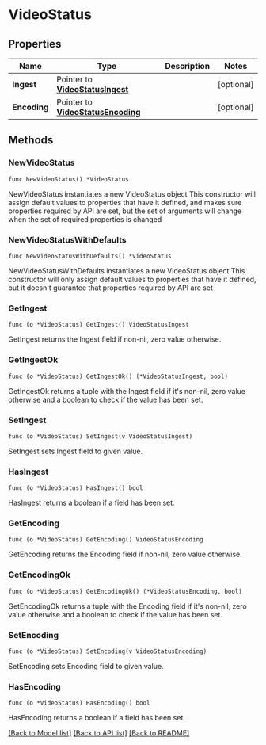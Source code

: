 # VideoStatus

## Properties

Name | Type | Description | Notes
------------ | ------------- | ------------- | -------------
**Ingest** | Pointer to [**VideoStatusIngest**](video-status-ingest.md) |  | [optional] 
**Encoding** | Pointer to [**VideoStatusEncoding**](video-status-encoding.md) |  | [optional] 

## Methods

### NewVideoStatus

`func NewVideoStatus() *VideoStatus`

NewVideoStatus instantiates a new VideoStatus object
This constructor will assign default values to properties that have it defined,
and makes sure properties required by API are set, but the set of arguments
will change when the set of required properties is changed

### NewVideoStatusWithDefaults

`func NewVideoStatusWithDefaults() *VideoStatus`

NewVideoStatusWithDefaults instantiates a new VideoStatus object
This constructor will only assign default values to properties that have it defined,
but it doesn't guarantee that properties required by API are set

### GetIngest

`func (o *VideoStatus) GetIngest() VideoStatusIngest`

GetIngest returns the Ingest field if non-nil, zero value otherwise.

### GetIngestOk

`func (o *VideoStatus) GetIngestOk() (*VideoStatusIngest, bool)`

GetIngestOk returns a tuple with the Ingest field if it's non-nil, zero value otherwise
and a boolean to check if the value has been set.

### SetIngest

`func (o *VideoStatus) SetIngest(v VideoStatusIngest)`

SetIngest sets Ingest field to given value.

### HasIngest

`func (o *VideoStatus) HasIngest() bool`

HasIngest returns a boolean if a field has been set.

### GetEncoding

`func (o *VideoStatus) GetEncoding() VideoStatusEncoding`

GetEncoding returns the Encoding field if non-nil, zero value otherwise.

### GetEncodingOk

`func (o *VideoStatus) GetEncodingOk() (*VideoStatusEncoding, bool)`

GetEncodingOk returns a tuple with the Encoding field if it's non-nil, zero value otherwise
and a boolean to check if the value has been set.

### SetEncoding

`func (o *VideoStatus) SetEncoding(v VideoStatusEncoding)`

SetEncoding sets Encoding field to given value.

### HasEncoding

`func (o *VideoStatus) HasEncoding() bool`

HasEncoding returns a boolean if a field has been set.


[[Back to Model list]](../README.md#documentation-for-models) [[Back to API list]](../README.md#documentation-for-api-endpoints) [[Back to README]](../README.md)


